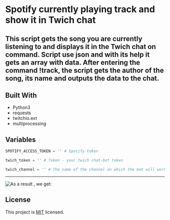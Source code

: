 # Spotify currently playing track and show it in Twich chat

This script gets the song you are **currently listening** to and displays it in the Twich chat on command.
Script use json and with its help it gets an array with data.
After entering the command !track, the script gets the author of the song, its name and outputs the data to the chat.
---
## Built With

- Python3
- requests
- twitchio.ext
- multiprocessing

## Variables

```python
SPOTIFY_ACCESS_TOKEN = '' # Spotify token
```
```python
twich_token = '' # Token - your twich chat-bot token
```
```python
twich_channel = '' # The name of the channel on which the bot will work
```
---


![As a result , we get:](https://user-images.githubusercontent.com/101590291/217056981-cf0cc4a4-84fc-4aad-bd36-c0d233767af8.png)

## License

This project is [MIT](./MIT.md) licensed.
